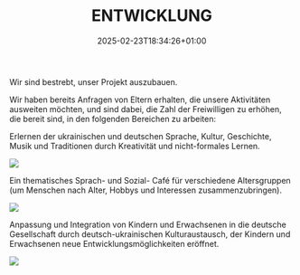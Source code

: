 ﻿---
language: de
title: ENTWICKLUNG
date: 2025-02-23T18:34:26+01:00
slug: entwicklung
featureimage: https://res.cloudinary.com/dqzyy5upv/image/upload/v1740411397/featured_vgroht.jpg
weight: 20
---

Wir sind bestrebt, unser Projekt auszubauen.

Wir haben bereits Anfragen von Eltern erhalten, die unsere Aktivitäten ausweiten möchten, und sind dabei, die Zahl der Freiwilligen zu erhöhen, die bereit sind, in den folgenden Bereichen zu arbeiten:

Erlernen der ukrainischen und deutschen Sprache, Kultur, Geschichte, Musik und Traditionen durch Kreativität und nicht-formales Lernen.

![](https://res.cloudinary.com/dqzyy5upv/image/upload/v1740411417/img1_odvqaa.jpg)

Ein thematisches Sprach- und Sozial- Café für verschiedene Altersgruppen (um Menschen nach Alter, Hobbys und Interessen zusammenzubringen).

![](https://res.cloudinary.com/dqzyy5upv/image/upload/v1740411430/img2_tt0mdx.jpg)

Anpassung und Integration von Kindern und Erwachsenen in die deutsche Gesellschaft durch deutsch-ukrainischen Kulturaustausch, der Kindern und Erwachsenen neue Entwicklungsmöglichkeiten eröffnet.

![](https://res.cloudinary.com/dqzyy5upv/image/upload/v1740411437/img3_idqijv.jpg)
